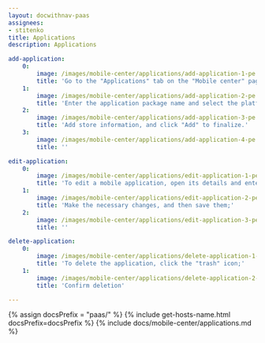 ```yaml
---
layout: docwithnav-paas
assignees:
- stitenko
title: Applications
description: Applications

add-application:
    0:
        image: /images/mobile-center/applications/add-application-1-pe.png
        title: 'Go to the "Applications" tab on the "Mobile center" page, and click the "+ Add application" button in the upper-right corner of the window.'
    1:
        image: /images/mobile-center/applications/add-application-2-pe.png
        title: 'Enter the application package name and select the platform type: Android or iOS. Remember the autogenerated "Application Secret" or input your own. Specify the application status. Optionally, provide the minimum and latest application versions along with their release notes;'
    2:
        image: /images/mobile-center/applications/add-application-3-pe.png
        title: 'Add store information, and click "Add" to finalize.'
    3:
        image: /images/mobile-center/applications/add-application-4-pe.png
        title: ''

edit-application:
    0:
        image: /images/mobile-center/applications/edit-application-1-pe.png
        title: 'To edit a mobile application, open its details and enter the edit mode by clicking the large orange "pencil" button;'
    1:
        image: /images/mobile-center/applications/edit-application-2-pe.png
        title: 'Make the necessary changes, and then save them;'
    2:
        image: /images/mobile-center/applications/edit-application-3-pe.png
        title: ''

delete-application:
    0:
        image: /images/mobile-center/applications/delete-application-1-pe.png
        title: 'To delete the application, click the "trash" icon;'
    1:
        image: /images/mobile-center/applications/delete-application-2-pe.png
        title: 'Confirm deletion'

---
```


{% assign docsPrefix = "paas/" %}
{% include get-hosts-name.html docsPrefix=docsPrefix %}
{% include docs/mobile-center/applications.md %}